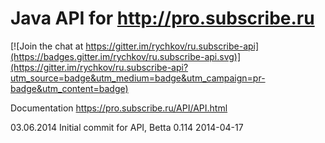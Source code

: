Java API for http://pro.subscribe.ru
===============

[![Join the chat at https://gitter.im/rychkov/ru.subscribe-api](https://badges.gitter.im/rychkov/ru.subscribe-api.svg)](https://gitter.im/rychkov/ru.subscribe-api?utm_source=badge&utm_medium=badge&utm_campaign=pr-badge&utm_content=badge)

Documentation https://pro.subscribe.ru/API/API.html

03.06.2014
Initial commit for API, Betta 0.114 2014-04-17
